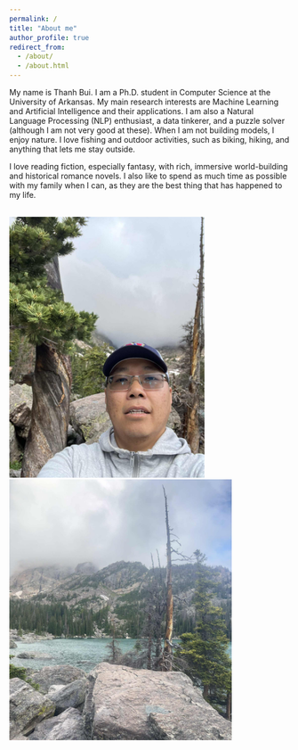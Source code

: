 ```yaml
---
permalink: /
title: "About me"
author_profile: true
redirect_from: 
  - /about/
  - /about.html
---
```


My name is Thanh Bui. I am a Ph.D. student in Computer Science at the University of Arkansas. My main research interests are Machine Learning and Artificial Intelligence and their applications. I am also a Natural Language Processing (NLP) enthusiast, a data tinkerer, and a puzzle solver (although I am not very good at these). When I am not building models, I enjoy nature. I love fishing and outdoor activities, such as biking, hiking, and anything that lets me stay outside.

I love reading fiction, especially fantasy, with rich, immersive world-building and historical romance novels. I also like to spend as much time as possible with my family when I can, as they are the best thing that has happened to my life.

<br/><img src='/images/Colorado-trip-2.jpg' width="351"/>&nbsp;<img src='/images/Colorado-trip.jpg' width="400"/>
